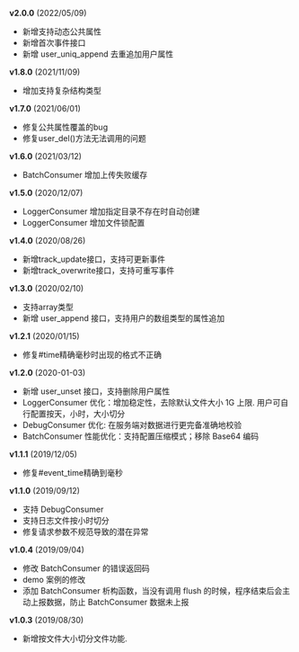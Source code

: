 **v2.0.0** (2022/05/09)

- 新增支持动态公共属性
- 新增首次事件接口
- 新增 user_uniq_append 去重追加用户属性


**v1.8.0** (2021/11/09)

- 增加支持复杂结构类型

**v1.7.0** (2021/06/01)

- 修复公共属性覆盖的bug
- 修复user_del()方法无法调用的问题

**v1.6.0** (2021/03/12)

- BatchConsumer 增加上传失败缓存

**v1.5.0** (2020/12/07)

- LoggerConsumer 增加指定目录不存在时自动创建
- LoggerConsumer 增加文件锁配置

**v1.4.0** (2020/08/26)

- 新增track_update接口，支持可更新事件
- 新增track_overwrite接口，支持可重写事件

**v1.3.0** (2020/02/10)

- 支持array类型
- 新增 user_append 接口，支持用户的数组类型的属性追加

**v1.2.1** (2020/01/15)

- 修复#time精确毫秒时出现的格式不正确

**v1.2.0** (2020-01-03)

- 新增 user_unset 接口，支持删除用户属性
- LoggerConsumer 优化：增加稳定性，去除默认文件大小 1G 上限. 用户可自行配置按天，小时，大小切分
- DebugConsumer 优化: 在服务端对数据进行更完备准确地校验
- BatchConsumer 性能优化：支持配置压缩模式；移除 Base64 编码

**v1.1.1** (2019/12/05)

- 修复#event_time精确到毫秒

**v1.1.0** (2019/09/12)

- 支持 DebugConsumer
- 支持日志文件按小时切分
- 修复请求参数不规范导致的潜在异常

**v1.0.4** (2019/09/04)

- 修改 BatchConsumer 的错误返回码
- demo 案例的修改
- 添加 BatchConsumer 析构函数，当没有调用 flush 的时候，程序结束后会主动上报数据，防止 BatchConsumer 数据未上报

**v1.0.3** (2019/08/30)

- 新增按文件大小切分文件功能.
